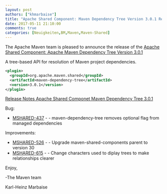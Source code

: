```yaml
---
layout: post
authors: ["khmarbaise"]
title: "Apache Shared Component: Maven Dependency Tree Version 3.0.1 Released"
date: 2017-05-11 21:10:00
comments: true
categories: [Neuigkeiten,BM,Maven,Maven-Shared]
---
```

The Apache Maven team is pleased to announce the release of the 
[Apache Shared Component: Apache Maven Dependency Tree Version 3.0.1](https://maven.apache.org/shared/maven-dependency-tree/)

A tree-based API for resolution of Maven project dependencies.

``` xml
<plugin>
  <groupId>org.apache.maven.shared</groupId>
  <artifactId>maven-dependency-tree</artifactId>
  <version>3.0.1</version>
</plugin>
```

<!-- more -->

[Release Notes Apache Shared Componet Maven Dependency Tree 3.0.1](https://issues.apache.org/jira/secure/ReleaseNote.jspa?projectId=12317922&version=12333851)

Bug:

 * [MSHARED-437](https://issues.apache.org/jira/browse/MSHARED-437) - - maven-dependency-tree removes optional flag from managed dependencies

Improvements:

 * [MSHARED-526](https://issues.apache.org/jira/browse/MSHARED-526) - - Upgrade maven-shared-components parent to version 30
 * [MSHARED-615](https://issues.apache.org/jira/browse/MSHARED-615) - - Change characters used to diplay trees to make relationships clearer
 

Enjoy,

-The Maven team

Karl-Heinz Marbaise
